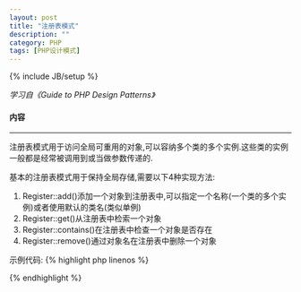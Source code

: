 ```yaml
---
layout: post
title: "注册表模式"
description: ""
category: PHP
tags: [PHP设计模式]
---
```

{% include JB/setup %}

*学习自《Guide to PHP Design Patterns》*

#### 内容
- - -
注册表模式用于访问全局可重用的对象,可以容纳多个类的多个实例.这些类的实例一般都是经常被调用到或当做参数传递的.

基本的注册表模式用于保持全局存储,需要以下4种实现方法:

<!--more-->

1. Register::add()添加一个对象到注册表中,可以指定一个名称(一个类的多个实例)或者使用默认的类名(类似单例)
2. Register::get()从注册表中检索一个对象
3. Register::contains()在注册表中检查一个对象是否存在
4. Register::remove()通过对象名在注册表中删除一个对象

示例代码:
{% highlight php linenos %}
<?php 
/**
 * 注册表类
 */
class Register {

    /**
     * @static
     * @var array 存储实例
     */
    static private $_store = array();

    /**
     * 添加一个对象到注册表中,可以指定一个名称(一个类的多个实例)或者使用默认的类名(类似单例)
     * 
     * @param mixed $object 被存储的对象
     * @param string $name 用于检索对象的名字
     * @return mixed 如果重写了实例,那么之前的实例会被返回
     */
    static public function add($object, $name = null) {
        $name   = $name !== null ? : get_class($object);
        $name   = strtolower($name);
        $return = null;
        if (isset(self::$_store[$name])) {
            $return = self::$_store[$name];
        }
        self::$_store[$name] = $object;
        return $return;
    }

    /**
     * 从注册表中检索一个对象
     * 
     * @param string $name 对象名字,{@see self::add()}
     * @return mixed
     * @throws Exception
     */
    static public function get($name){
        if (!self::contains($name)) {
            throw new Exception('对象没有存储在注册表中');
        }
        return self::$_store[$name];
    }

    /**
     * 在注册表中检查一个对象是否存在
     * 
     * @param string $name 对象名称,{@see self::add()}
     * @return bool
     */
    static public function contains($name)
    {
        if (isset(self::$_store[$name])) {
            return true;
        }
        return false;
    }

    /**
     * 通过对象名在注册表中删除一个对象
     * 
     * @param string $name 对象名称,{@see self::add()}
     * @return void
     */
    static public function remove($name)
    {
        if (self::contains($name)) {
            unset(self::$_store[$name]);
        }
    }
}
?>
{% endhighlight %}
